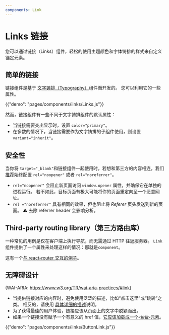 ```yaml
---
components: Link
---
```


# Links 链接

<p class="description">您可以通过链接（Links）组件，轻松的使用主题颜色和字体铸排的样式来自定义锚定元素。</p>

## 简单的链接

链接组件是基于 [文字铸排（Typography）](/api/typography/)组件而开发的。 您可以利用它的一些属性。

{{"demo": "pages/components/links/Links.js"}}

然而，链接组件有一些不同于文字铸排组件的默认属性：

- 当链接需要突出显示时，设置 `color="primary"`。
- 在多数的情况下，当链接需要作为文字铸排的子组件使用，则设置 `variant="inherit"`。

## 安全性

当你将 `target="_blank"`和链接组件一起使用时，若想和第三方的内容相连，我们[推荐](https://developers.google.com/web/tools/lighthouse/audits/noopener)始终配置 `rel="noopener"` 或者 `rel="noreferrer"`。

- `rel="noopener"` 会阻止新页面访问 `window.opener` 属性，并确保它在单独的进程运行。 若不如此，目标页面有极大可能将你的页面重定向至一个恶意网址。
- `rel ="noreferrer"` 具有相同的效果，但也阻止将 *Referer* 页头发送到新的页面。 ⚠️ 去除 referrer header 会影响分析。

## Third-party routing library（第三方路由库）

一种常见的用例是仅在客户端上执行导航，而无需通过 HTTP 往返服务器。 `Link` 组件提供了一个属性来处理这样的情况：那就是`component`。

这有一个[与 react-router 交互的例子](/guides/composition/#link)。

## 无障碍设计

(WAI-ARIA: https://www.w3.org/TR/wai-aria-practices/#link)

- 当提供链接对应的内容时，避免使用泛泛的描述，比如“点击这里”或“跳转”之类。 相反的，请使用 [具体详细的描述](https://developers.google.com/web/tools/lighthouse/audits/descriptive-link-text)说明。
- 为了获得最佳的用户体验，链接应该从页面上的文字中脱颖而出。
- 如果一个链接没有赋予一个有意义的 href 值，[它应该加载成一个`<按钮>`元素](https://github.com/evcohen/eslint-plugin-jsx-a11y/blob/master/docs/rules/anchor-is-valid.md)。

{{"demo": "pages/components/links/ButtonLink.js"}}